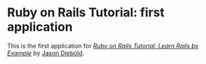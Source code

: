 # Ruby on Rails Tutorial: first application

This is the first application for
[*Ruby on Rails Tutorial: Learn Rails by Example*](http://railstutorial.org/) 
by [Jason Diebold](http://www.FaceBook.com/PuckHead).
